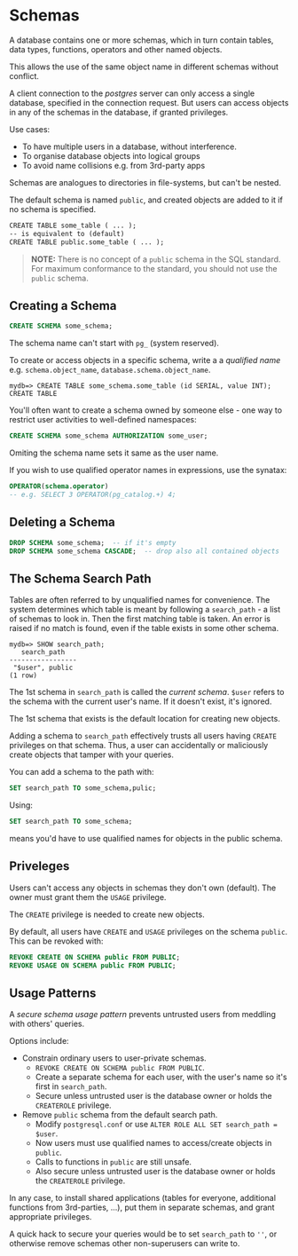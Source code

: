 # Schemas

A database contains one or more schemas, which in turn contain tables, data types, functions, operators and other named objects.

This allows the use of the same object name in different schemas without conflict.

A client connection to the *postgres* server can only access a single database, specified in the connection request. But users can access objects in any of the schemas in the database, if granted privileges.

Use cases:

- To have multiple users in a database, without interference.
- To organise database objects into logical groups
- To avoid name collisions e.g. from 3rd-party apps

Schemas are analogues to directories in file-systems, but can't be nested.

The default schema is named `public`, and created objects are added to it if no schema is specified.

```md
CREATE TABLE some_table ( ... );
-- is equivalent to (default)
CREATE TABLE public.some_table ( ... );
```

>**NOTE:** There is no concept of a `public` schema in the SQL standard. For maximum conformance to the standard, you should not use the `public` schema.

## Creating a Schema

```sql
CREATE SCHEMA some_schema;
```

The schema name can't start with `pg_` (system reserved).

To create or access objects in a specific schema, write a a *qualified name* e.g. `schema.object_name`, `database.schema.object_name`.

```psql
mydb=> CREATE TABLE some_schema.some_table (id SERIAL, value INT); 
CREATE TABLE
```

You'll often want to create a schema owned by someone else - one way to restrict user activities to well-defined namespaces:

```sql
CREATE SCHEMA some_schema AUTHORIZATION some_user;
```

Omiting the schema name sets it same as the user name.

If you wish to use qualified operator names in expressions, use the synatax:

```sql
OPERATOR(schema.operator)
-- e.g. SELECT 3 OPERATOR(pg_catalog.+) 4;
```

## Deleting a Schema

```sql
DROP SCHEMA some_schema;  -- if it's empty
DROP SCHEMA some_schema CASCADE;  -- drop also all contained objects
```

## The Schema Search Path

Tables are often referred to by unqualified names for convenience. The system determines which table is meant by following a `search_path` - a list of schemas to look in. Then the first matching table is taken. An error is raised if no match is found, even if the table exists in some other schema.

```psql
mydb=> SHOW search_path;
   search_path   
-----------------
 "$user", public
(1 row)
```

The 1st schema in `search_path` is called the *current schema*. `$user` refers to the schema with the current user's name. If it doesn't exist, it's ignored.

The 1st schema that exists is the default location for creating new objects.

Adding a schema to `search_path` effectively trusts all users having `CREATE` privileges on that schema. Thus, a user can accidentally or maliciously create objects that tamper with your queries.

You can add a schema to the path with:

```sql
SET search_path TO some_schema,pulic;
```

Using:

```sql
SET search_path TO some_schema;
```

means you'd have to use qualified names for objects in the public schema.

## Priveleges

Users can't access any objects in schemas they don't own (default). The owner must grant them the `USAGE` privilege.

The `CREATE` privilege is needed to create new objects.

By default, all users have `CREATE` and `USAGE` privileges on the schema `public`. This can be revoked with:

```sql
REVOKE CREATE ON SCHEMA public FROM PUBLIC;
REVOKE USAGE ON SCHEMA public FROM PUBLIC;
```

## Usage Patterns

A *secure schema usage pattern* prevents untrusted users from meddling with others' queries.

Options include:

- Constrain ordinary users to user-private schemas.
  - `REVOKE CREATE ON SCHEMA public FROM PUBLIC`.
  - Create a separate schema for each user, with the user's name so it's first in `search_path`.
  - Secure unless untrusted user is the database owner or holds the `CREATEROLE` privilege.
- Remove `public` schema from the default search path.
  - Modify `postgresql.conf` or use `ALTER ROLE ALL SET search_path = $user`.
  - Now users must use qualified names to access/create objects in `public`.
  - Calls to functions in `public` are still unsafe.
  - Also secure unless untrusted user is the database owner or holds the `CREATEROLE` privilege.

In any case, to install shared applications (tables for everyone, additional functions from 3rd-parties, ...), put them in separate schemas, and grant appropriate privileges.

A quick hack to secure your queries would be to set `search_path` to `''`, or otherwise remove schemas other non-superusers can write to.
